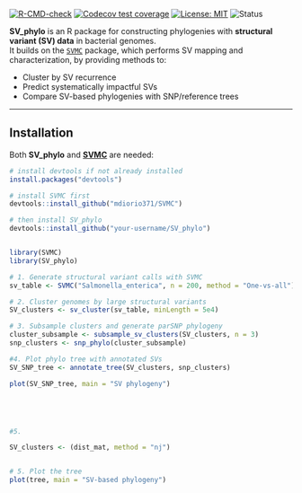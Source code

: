 [![R-CMD-check](https://github.com/your-username/SV_phylo/actions/workflows/R-CMD-check.yaml/badge.svg)](https://github.com/your-username/SV_phylo/actions/workflows/R-CMD-check.yaml)
[![Codecov test coverage](https://codecov.io/gh/your-username/SV_phylo/branch/main/graph/badge.svg)](https://app.codecov.io/gh/your-username/SV_phylo)
[![License: MIT](https://img.shields.io/badge/License-MIT-yellow.svg)](LICENSE)
![Status](https://img.shields.io/badge/status-work--in--progress-orange)


**SV_phylo** is an R package for constructing phylogenies with **structural variant (SV) data** in bacterial genomes.  
It builds on the [`SVMC`](https://github.com/mdiorio371/SVMC) package, which performs SV mapping and characterization, by providing methods to:

- Cluster by SV recurrence 
- Predict systematically impactful SVs
- Compare SV-based phylogenies with SNP/reference trees  

---

## Installation

Both **SV_phylo** and [**SVMC**](https://github.com/mdiorio371/SVMC) are needed: 

```r
# install devtools if not already installed
install.packages("devtools")

# install SVMC first
devtools::install_github("mdiorio371/SVMC")

# then install SV_phylo
devtools::install_github("your-username/SV_phylo")


library(SVMC)
library(SV_phylo)

# 1. Generate structural variant calls with SVMC
sv_table <- SVMC("Salmonella_enterica", n = 200, method = "One-vs-all")

# 2. Cluster genomes by large structural variants
SV_clusters <- sv_cluster(sv_table, minLength = 5e4)

# 3. Subsample clusters and generate parSNP phylogeny
cluster_subsample <- subsample_sv_clusters(SV_clusters, n = 3)
snp_clusters <- snp_phylo(cluster_subsample)

#4. Plot phylo tree with annotated SVs
SV_SNP_tree <- annotate_tree(SV_clusters, snp_clusters)

plot(SV_SNP_tree, main = "SV phylogeny")





#5. 

SV_clusters <- (dist_mat, method = "nj")


# 5. Plot the tree
plot(tree, main = "SV-based phylogeny")

```
